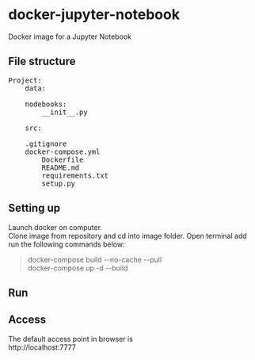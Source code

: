 # docker-jupyter-notebook
Docker image for a Jupyter Notebook <br >

## File structure
<pre>
Project:
    data:
        <data generated goes to this folder>
    nodebooks:
        __init__.py
        <jupyter notebooks goes to this folder>
    src:
        <custom python modules goes to this folder>
    .gitignore
    docker-compose.yml
        Dockerfile
        README.md
        requirements.txt
        setup.py
</pre>
## Setting up
Launch docker on computer.<br >
Clone image from repository and cd into image folder. Open terminal add run the following commands below: 
 > docker-compose build --no-cache --pull <br >
 > docker-compose up -d --build <br >

## Run
## Access
The default access point in browser is <br >
http://localhost:7777 <br >

